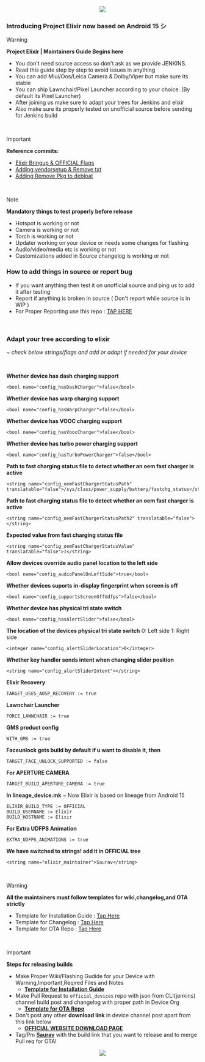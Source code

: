 <p align="center">
  <img src="https://i.imgur.com/irnHU8d.png" />
</p>

### Introducing Project Elixir now based on Android 15 シ

> [!Warning]
> **Project Elixir | Maintainers Guide Begins here**
> - You don't need source access so don't ask as we provide JENKINS.
> - Read this guide step by step to avoid issues in anything
> - You can add Miui/Oos/Leica Camera & Dolby/Viper but make sure its stable
> - You can ship Lawnchair/Pixel Launcher according to your choice. (By default its Pixel Launcher)
> - After joining us make sure to adapt your trees for Jenkins and elixir 
> - Also make sure its properly tested on unofficial source before sending for Jenkins build

<br>

> [!Important]
> **Reference commits:**
> - [Elixir Bringup & OFFICIAL Flags](https://github.com/ProjectElixir-Devices/device_xiaomi_violet/commit/e3a09107048bd36ab1bb4c96e2e4440bc249e206) 
> - [Adding vendorsetup & Remove txt](https://github.com/ProjectElixir-Devices/device_oneplus_lemonades/commit/af9b7835b22c859f91f61a9167dfca0951a1a38e) 
> - [Adding Remove Pkg to debloat](https://github.com/ProjectElixir-Devices/device_xiaomi_violet/commit/364a662fdcf239a165d035512901f4f5dbe9eaac)


<br>

> [!Note] 
> **Mandatory things to test properly before release**
> - Hotspot is working or not
> - Camera is working or not
> - Torch is working or not
> - Updater working on your device or needs some changes for flashing
> - Audio/video/media etc is working or not
> - Customizations added in Source changelog is working or not

### How to add things in source or report bug
- If you want anything then test it on unofficial source and ping us to add it after testing
- Report if anything is broken in source ( Don't report while source is in WIP )
- For Proper Reporting use this repo : [TAP HERE](https://github.com/Project-Elixir/issue_tracker/issues/new/choose)

<br>

### Adapt your tree according to elixir 
~ *check below strings/flags and add or adapt if needed for your device*

<br>

**Whether device has dash charging support**
```
<bool name="config_hasDashCharger">false</bool>
```

**Whether device has warp charging support**
```
<bool name="config_hasWarpCharger">false</bool>
```

**Whether device has VOOC charging support**
```
<bool name="config_hasVoocCharger">false</bool>
```

**Whether device has turbo power charging support**
```
<bool name="config_hasTurboPowerCharger">false</bool>
```

**Path to fast charging status file to detect whether an oem fast charger is active**
```
<string name="config_oemFastChargerStatusPath" translatable="false">/sys/class/power_supply/battery/fastchg_status</string>
```

**Path to fast charging status file to detect whether an oem fast charger is active**
```
<string name="config_oemFastChargerStatusPath2" translatable="false"></string>
```

**Expected value from fast charging status file**
```
<string name="config_oemFastChargerStatusValue" translatable="false">1</string>
```

**Allow devices override audio panel location to the left side**
```
<bool name="config_audioPanelOnLeftSide">true</bool>
```

**Whether devices suports in-display fingerprint when screen is off**
```
<bool name="config_supportsScreenOffUdfps">false</bool>
```

**Whether device has physical tri state switch**
```
<bool name="config_hasAlertSlider">false</bool>
```

**The location of the devices physical tri state switch**
         0: Left side
         1: Right side 
```         
<integer name="config_alertSliderLocation">0</integer>
```

**Whether key handler sends intent when changing slider position**
```
<string name="config_alertSliderIntent"></string>
```

**Elixir Recovery**
```
TARGET_USES_AOSP_RECOVERY := true
```

**Lawnchair Launcher**
```
FORCE_LAWNCHAIR := true
```

**GMS product config**
```
WITH_GMS := true
```

**Faceunlock gets build by default if u want to disable it, then**
```
TARGET_FACE_UNLOCK_SUPPORTED := false
```

**For APERTURE CAMERA**
```
TARGET_BUILD_APERTURE_CAMERA := true
```

**In lineage_device.mk**
~ Now Elixir is based on lineage from Android 15
```
ELIXIR_BUILD_TYPE := OFFICIAL
BUILD_USERNAME := Elixir
BUILD_HOSTNAME := Elixir
```

**For Extra UDFPS Animation**
```
EXTRA_UDFPS_ANIMATIONS := true
```

**We have switched to strings! add it in OFFICIAL tree**
```
<string name="elixir_maintainer">Saurav</string>
```

<br>

> [!Warning]
> **All the maintainers must follow templates for wiki,changelog,and OTA strictly**
> - Template for Installation Guide : [Tap Here](https://github.com/ProjectElixir-Devices/Wiki/blob/vany/template_for_wiki.md)
> - Template for Changelog : [Tap Here](https://github.com/ProjectElixir-Devices/Changelogs/blob/vany/template_for_changelog.md)
> - Template for OTA Repo : [Tap Here](https://github.com/ProjectElixir-Devices/official_devices/commit/ff2850392a0ba2f1392dd9b4be686a57bc83d624)

<br>

> [!Important]
> **Steps for releasing builds**
> - Make Proper Wiki/Flashing Gudide for your Device with Warning,Important,Reqired Files and Notes
>   * **[Template for Installation Guide](https://github.com/ProjectElixir-Devices/Wiki/blob/vany/violet.md)**
> - Make Pull Request to `official_devices` repo with json from CLI(jenkins) channel build post and changelog with proper path in Device Org
>   * **[Template for OTA Repo](https://github.com/ProjectElixir-Devices/official_devices/commit/ff2850392a0ba2f1392dd9b4be686a57bc83d624)**
> - Don't post any other **download link** in device channel post apart from this link below
>   * **[OFFICIAL WEBSITE DOWNLOAD PAGE](https://projectelixiros.com/download)**
> - Tag/Pm **[Saurav](https://telegram.me/ugly_kid_af)** with the build link that you want to release and to merge Pull req for OTA!

<p align="center">
  <img src="https://i.imgur.com/bETSPlo.png" />
</p>
